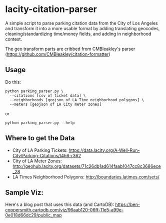 # lacity-citation-parser
A simple script to parse parking citation data from the City of Los Angeles and transform it into a more usable format by adding translating geocodes, cleaning/standardizing time/money fields, and adding in neighborhood context.

The geo transform parts are cribbed from CMBleakley's parser (https://github.com/CMBleakley/citation-formatter)

## Usage
Do this:
```
python parking_parser.py \
  --citations [csv of ticket data] \
  --neighborhoods [geojson of LA Time neighborhood polygons] \
  --meters [geojson of LA City meter zones]
```
or 
```
python parking_parser.py --help
```
## Where to get the Data
* City of LA Parking Tickets: https://data.lacity.org/A-Well-Run-City/Parking-Citations/t4h6-r362
* City of LA Meter Zones: http://geohub.lacity.org/datasets/71c26db1ad614faab1047cc8c3686ece_28
* LA Times Neighborhood Polygons: http://boundaries.latimes.com/sets/

## Sample Viz:
Here's a blog post that uses this data (and CartoDB): https://ben-coppersmith.cartodb.com/viz/96aab120-06ff-11e5-a99e-0e018d66dc29/public_map
